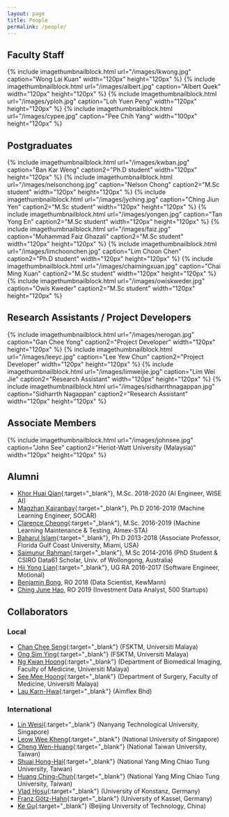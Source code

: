 ```yaml
---
layout: page
title: People
permalink: /people/
---
```


## Faculty Staff

{% include imagethumbnailblock.html url="/images/lkwong.jpg" caption="Wong Lai Kuan" width="120px" height="120px"  %}
{% include imagethumbnailblock.html url="/images/albert.jpg" caption="Albert Quek" width="120px" height="120px"  %}
{% include imagethumbnailblock.html url="/images/yploh.jpg" caption="Loh Yuen Peng" width="120px" height="120px"  %}
{% include imagethumbnailblock.html url="/images/cypee.jpg" caption="Pee Chih Yang" width="100px" height="120px" %}

## Postgraduates

{% include imagethumbnailblock.html url="/images/kwban.jpg" caption="Ban Kar Weng" caption2="Ph.D student" width="120px" height="120px"  %}
{% include imagethumbnailblock.html url="/images/nelsonchong.jpg" caption="Nelson Chong" caption2="M.Sc student" width="120px" height="120px"  %}
{% include imagethumbnailblock.html url="/images/jyching.jpg" caption="Ching Jiun Yen" caption2="M.Sc student" width="120px" height="120px"  %}
{% include imagethumbnailblock.html url="/images/yongen.jpg" caption="Tan Yong En" caption2="M.Sc student" width="120px" height="120px"  %}
{% include imagethumbnailblock.html url="/images/faiz.jpg" caption="Muhammad Faiz Ghazali" caption2="M.Sc student" width="120px" height="120px"  %}
{% include imagethumbnailblock.html url="/images/limchoonchen.jpg" caption="Lim Choon Chen" caption2="Ph.D student" width="120px" height="120px"  %}
{% include imagethumbnailblock.html url="/images/chaimingxuan.jpg" caption="Chai Ming Xuan" caption2="M.Sc student" width="120px" height="120px"  %}
{% include imagethumbnailblock.html url="/images/owiskweder.jpg" caption="Owis Kweder" caption2="M.Sc student" width="120px" height="120px"  %}



## Research Assistants / Project Developers
{% include imagethumbnailblock.html url="/images/nerogan.jpg" caption="Gan Chee Yong" caption2="Project Developer" width="120px" height="120px"  %}
{% include imagethumbnailblock.html url="/images/leeyc.jpg" caption="Lee Yew Chun" caption2="Project Developer" width="120px" height="120px"  %}
{% include imagethumbnailblock.html url="/images/limweijie.jpg" caption="Lim Wei Jie" caption2="Research Assistant" width="120px" height="120px"  %}
{% include imagethumbnailblock.html url="/images/sidharrthnagappan.jpg" caption="Sidharrth Nagappan" caption2="Research Assistant" width="120px" height="120px"  %}

## Associate Members
{% include imagethumbnailblock.html url="/images/johnsee.jpg" caption="John See" caption2="Heriot-Watt University (Malaysia)" width="120px" height="120px"  %}

## Alumni
- [Khor Huai Qian](https://www.linkedin.com/in/iceboy95){:target="_blank"}, M.Sc. 2018-2020 (AI Engineer, WISE AI)
- [Magzhan Kairanbay](https://www.linkedin.com/in/magzhan-kairanbay-72957160/){:target="_blank"}, Ph.D 2016-2019 (Machine Learning Engineer, SOCAR)
- [Clarence Cheong](https://brighttux.github.io/){:target="_blank"}, M.Sc. 2016-2019 (Machine Learning Maintenance & Testing, Almex-STA)
- [Baharul Islam](https://www.linkedin.com/in/baharul/){:target="_blank"}, Ph.D 2013-2018 (Associate Professor, Florida Gulf Coast University, Miami, USA)
- [Saimunur Rahman](http://saimunur.github.io/){:target="_blank"}, M.Sc 2014-2016 (PhD Student & CSIRO Data61 Scholar, Univ. of Wollongong, Australia)
- [Hii Yong Lian](https://github.com/HiiYL){:target="_blank"}, UG RA 2016-2017 (Software Engineer, Motional)   
- [Benjamin Bong](https://www.linkedin.com/in/benjamin-bong-a36335152/), RO 2018 (Data Scientist, KewMann)
- [Ching June Hao](https://www.linkedin.com/in/chingjunehao/), RO 2019 (Investment Data Analyst, 500 Startups)

## Collaborators

### Local
- [Chan Chee Seng](http://web.fsktm.um.edu.my/~cschan/){:target="_blank"} (FSKTM, Universiti Malaya)
- [Ong Sim Ying](https://umexpert.um.edu.my/simying-ong.html){:target="_blank"} (FSKTM, Universiti Malaya)
- [Ng Kwan Hoong](https://umexpert.um.edu.my/ngkh){:target="_blank"} (Department of Biomedical Imaging, Faculty of Medicine, Universiti Malaya)
- [See Mee Hoong](https://umexpert.um.edu.my/smhoong76){:target="_blank"} (Department of Surgery, Faculty of Medicine, Universiti Malaya)
- [Lau Karn-Hwa](https://www.aimflex.com.my/senior-management.html){:target="_blank"}  (Aimflex Bhd)

### International
- [Lin Weisi](http://www.ntu.edu.sg/home/wslin/){:target="_blank"} (Nanyang Technological University, Singapore)
- [Leow Wee Kheng](http://www.comp.nus.edu.sg/~leowwk/){:target="_blank"} (National University of Singapore)
- [Cheng Wen-Huang](http://aimmlab.nctu.edu.tw/whcheng/index.html){:target="_blank"} (National Taiwan University, Taiwan)
- [Shuai Hong-Hai](https://basiclab.lab.nycu.edu.tw/){:target="_blank"} (National Yang Ming Chiao Tung University, Taiwan)
- [Huang Ching-Chun](http://acm.cs.nctu.edu.tw/Member_About.aspx?Account=chingchun){:target="_blank"}  (National Yang Ming Chiao Tung University, Taiwan)
- [Vlad Hosu](https://www.mmsp.uni-konstanz.de/people/overview/research-staff/vlad-hosu/){:target="_blank"}  (University of Konstanz, Germany)
- [Franz Götz-Hahn](https://www.uni-kassel.de/eecs/en/sections/intelligent-embedded-systems/franz-goetz-hahn){:target="_blank"} (University of Kassel, Germany)
- [Ke Gu](https://kegu.netlify.app/){:target="_blank"} (Beijing University of Technology, China)
  
